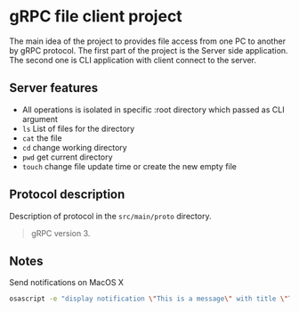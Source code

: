 # gRPC file client project

The main idea of the project to provides file access from one PC to another by gRPC protocol.
The first part of the project is the Server side application.
The second one is CLI application with client connect to the server.

## Server features

 * All operations is isolated in specific :root directory which passed as CLI argument
 * `ls` List of files for the directory
 * `cat` the file
 * `cd` change working directory
 * `pwd` get current directory
 * `touch` change file update time or create the new empty file

## Protocol description

Description of protocol in the `src/main/proto` directory.

> gRPC version 3.

## Notes

Send notifications on MacOS X

```sh
osascript -e "display notification \"This is a message\" with title \"Title\" subtitle \"Subtitle\" sound name \"Funk\""
```

